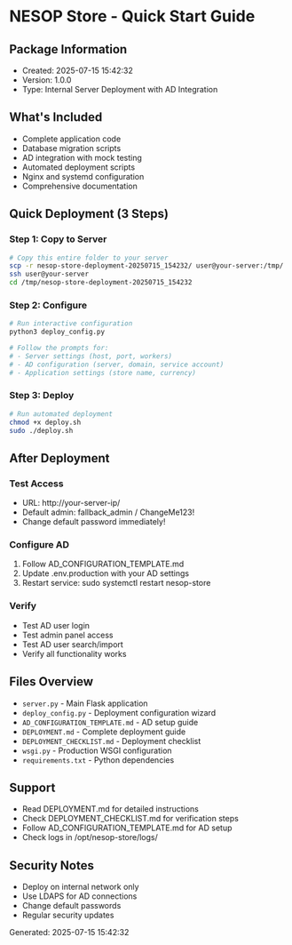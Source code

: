 # NESOP Store - Quick Start Guide

## Package Information
- Created: 2025-07-15 15:42:32
- Version: 1.0.0
- Type: Internal Server Deployment with AD Integration

## What's Included
- Complete application code
- Database migration scripts
- AD integration with mock testing
- Automated deployment scripts
- Nginx and systemd configuration
- Comprehensive documentation

## Quick Deployment (3 Steps)

### Step 1: Copy to Server
```bash
# Copy this entire folder to your server
scp -r nesop-store-deployment-20250715_154232/ user@your-server:/tmp/
ssh user@your-server
cd /tmp/nesop-store-deployment-20250715_154232
```

### Step 2: Configure
```bash
# Run interactive configuration
python3 deploy_config.py

# Follow the prompts for:
# - Server settings (host, port, workers)
# - AD configuration (server, domain, service account)
# - Application settings (store name, currency)
```

### Step 3: Deploy
```bash
# Run automated deployment
chmod +x deploy.sh
sudo ./deploy.sh
```

## After Deployment

### Test Access
- URL: http://your-server-ip/
- Default admin: fallback_admin / ChangeMe123!
- Change default password immediately!

### Configure AD
1. Follow AD_CONFIGURATION_TEMPLATE.md
2. Update .env.production with your AD settings
3. Restart service: sudo systemctl restart nesop-store

### Verify
- Test AD user login
- Test admin panel access
- Test AD user search/import
- Verify all functionality works

## Files Overview
- `server.py` - Main Flask application
- `deploy_config.py` - Deployment configuration wizard
- `AD_CONFIGURATION_TEMPLATE.md` - AD setup guide
- `DEPLOYMENT.md` - Complete deployment guide
- `DEPLOYMENT_CHECKLIST.md` - Deployment checklist
- `wsgi.py` - Production WSGI configuration
- `requirements.txt` - Python dependencies

## Support
- Read DEPLOYMENT.md for detailed instructions
- Check DEPLOYMENT_CHECKLIST.md for verification steps
- Follow AD_CONFIGURATION_TEMPLATE.md for AD setup
- Check logs in /opt/nesop-store/logs/

## Security Notes
- Deploy on internal network only
- Use LDAPS for AD connections
- Change default passwords
- Regular security updates

Generated: 2025-07-15 15:42:32
